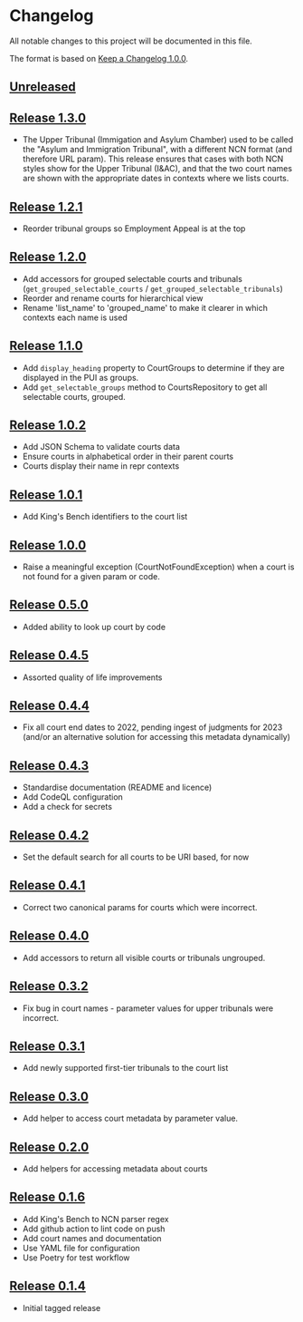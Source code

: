 # Changelog

All notable changes to this project will be documented in this file.

The format is based on [Keep a Changelog 1.0.0].

## [Unreleased]

## [Release 1.3.0]

- The Upper Tribunal (Immigation and Asylum Chamber) used to be called the "Asylum and Immigration Tribunal", with a different NCN format (and therefore URL param). This release ensures that cases with both NCN styles show for the Upper Tribunal (I&AC), and that the two court names are shown with the appropriate dates in contexts where we lists courts.

## [Release 1.2.1]

- Reorder tribunal groups so Employment Appeal is at the top

## [Release 1.2.0]

- Add accessors for grouped selectable courts and tribunals (`get_grouped_selectable_courts` / `get_grouped_selectable_tribunals`)
- Reorder and rename courts for hierarchical view
- Rename 'list_name' to 'grouped_name' to make it clearer in which contexts each name is used

## [Release 1.1.0]

- Add `display_heading` property to CourtGroups to determine if they are displayed in the PUI as groups.
- Add `get_selectable_groups` method to CourtsRepository to get all selectable courts, grouped.

## [Release 1.0.2]

- Add JSON Schema to validate courts data
- Ensure courts in alphabetical order in their parent courts
- Courts display their name in repr contexts

## [Release 1.0.1]

- Add King's Bench identifiers to the court list

## [Release 1.0.0]

- Raise a meaningful exception (CourtNotFoundException) when a court is not
  found for a given param or code.

## [Release 0.5.0]

- Added ability to look up court by code

## [Release 0.4.5]

- Assorted quality of life improvements

## [Release 0.4.4]

- Fix all court end dates to 2022, pending ingest of judgments for 2023
  (and/or an alternative solution for accessing this metadata dynamically)

## [Release 0.4.3]

- Standardise documentation (README and licence)
- Add CodeQL configuration
- Add a check for secrets

## [Release 0.4.2]

- Set the default search for all courts to be URI based, for now

## [Release 0.4.1]

- Correct two canonical params for courts which were incorrect.

## [Release 0.4.0]

- Add accessors to return all visible courts or tribunals ungrouped.

## [Release 0.3.2]

- Fix bug in court names - parameter values for upper tribunals were incorrect.

## [Release 0.3.1]

- Add newly supported first-tier tribunals to the court list

## [Release 0.3.0]

- Add helper to access court metadata by parameter value.

## [Release 0.2.0]

- Add helpers for accessing metadata about courts

## [Release 0.1.6]

- Add King's Bench to NCN parser regex
- Add github action to lint code on push
- Add court names and documentation
- Use YAML file for configuration
- Use Poetry for test workflow

## [Release 0.1.4]

- Initial tagged release

[unreleased]: https://github.com/nationalarchives/ds-caselaw-utils/compare/v1.3.0...HEAD
[release 1.3.0]: https://github.com/nationalarchives/ds-caselaw-utils/compare/v1.2.1...v1.3.0
[release 1.2.1]: https://github.com/nationalarchives/ds-caselaw-utils/compare/v1.2.0...v1.2.1
[release 1.2.0]: https://github.com/nationalarchives/ds-caselaw-utils/compare/v1.1.0...v1.2.0
[release 1.1.0]: https://github.com/nationalarchives/ds-caselaw-utils/compare/v1.0.2...v1.1.0
[release 1.0.2]: https://github.com/nationalarchives/ds-caselaw-utils/compare/v1.0.1...v1.0.2
[release 1.0.1]: https://github.com/nationalarchives/ds-caselaw-utils/compare/v1.0.0...v1.0.1
[release 1.0.0]: https://github.com/nationalarchives/ds-caselaw-utils/compare/v0.5.0...v1.0.0
[release 0.5.0]: https://github.com/nationalarchives/ds-caselaw-utils/compare/v0.5.0...v1.0.0
[release 0.5.0]: https://github.com/nationalarchives/ds-caselaw-utils/compare/v0.4.5...v0.5.0
[release 0.4.5]: https://github.com/nationalarchives/ds-caselaw-utils/compare/v0.4.4...v0.4.5
[release 0.4.4]: https://github.com/nationalarchives/ds-caselaw-utils/compare/v0.4.3...v0.4.4
[release 0.4.3]: https://github.com/nationalarchives/ds-caselaw-utils/compare/v0.4.2...v0.4.3
[release 0.4.2]: https://github.com/nationalarchives/ds-caselaw-utils/compare/v0.4.1...v0.4.2
[release 0.4.1]: https://github.com/nationalarchives/ds-caselaw-utils/compare/v0.4.0...v0.4.1
[release 0.4.0]: https://github.com/nationalarchives/ds-caselaw-utils/compare/v0.3.2...v0.4.0
[release 0.3.2]: https://github.com/nationalarchives/ds-caselaw-utils/compare/v0.3.1...v0.3.2
[release 0.3.1]: https://github.com/nationalarchives/ds-caselaw-utils/compare/v0.3.0...v0.3.1
[release 0.3.0]: https://github.com/nationalarchives/ds-caselaw-utils/compare/v0.2.0...v0.3.0
[release 0.2.0]: https://github.com/nationalarchives/ds-caselaw-utils/compare/v0.1.6...v0.2.0
[release 0.1.6]: https://github.com/nationalarchives/ds-caselaw-utils/compare/v0.1.4...v0.1.6
[release 0.1.4]: https://github.com/nationalarchives/ds-caselaw-utils/releases/tag/v0.1.4
[keep a changelog 1.0.0]: https://keepachangelog.com/en/1.0.0/
